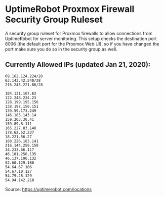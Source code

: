 # UptimeRobot Proxmox Firewall Security Group Ruleset
A security group ruleset for Proxmox firewalls to allow connections from UptimeRobot for server monitoring. This setup checks the destination port 8006 (the default port for the Proxmox Web UI), so if you have changed the port make sure you do so in the security group as well.


## Currently Allowed IPs (updated Jan 21, 2020):

```
69.162.124.224/28
63.143.42.240/28
216.245.221.80/28

104.131.107.63
122.248.234.23
128.199.195.156
138.197.150.151
139.59.173.249
146.185.143.14
159.203.30.41
159.89.8.111
165.227.83.148
178.62.52.237
18.221.56.27
188.226.183.141
216.144.250.150
34.233.66.117
46.101.250.135
46.137.190.132
52.60.129.180
54.64.67.106
54.67.10.127
54.79.28.129
54.94.142.218
```

Source: https://uptimerobot.com/locations
